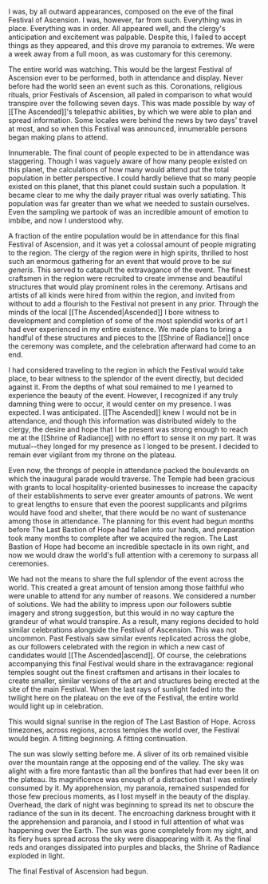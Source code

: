 I was, by all outward appearances, composed on the eve of the final Festival of Ascension. I was, however, far from such. Everything was in place. Everything was in order. All appeared well, and the clergy's anticipation and excitement was palpable. Despite this, I failed to accept things as they appeared, and this drove my paranoia to extremes. We were a week away from a full moon, as was customary for this ceremony.

The entire world was watching. This would be the largest Festival of Ascension ever to be performed, both in attendance and display. Never before had the world seen an event such as this. Coronations, religious rituals, prior Festivals of Ascension, all paled in comparison to what would transpire over the following seven days. This was made possible by way of [[The Ascended]]'s telepathic abilities, by which we were able to plan and spread information. Some locales were behind the news by two days' travel at most, and so when this Festival was announced, innumerable persons began making plans to attend.

Innumerable. The final count of people expected to be in attendance was staggering. Though I was vaguely aware of how many people existed on this planet, the calculations of how many would attend put the total population in better perspective. I could hardly believe that so many people existed on this planet, that this planet could sustain such a population. It became clear to me why the daily prayer ritual was overly satiating. This population was far greater than we what we needed to sustain ourselves. Even the sampling we partook of was an incredible amount of emotion to imbibe, and now I understood why.

A fraction of the entire population would be in attendance for this final Festival of Ascension, and it was yet a colossal amount of people migrating to the region. The clergy of the region were in high spirits, thrilled to host such an enormous gathering for an event that would prove to be *sui generis*. This served to catapult the extravagance of the event. The finest craftsmen in the region were recruited to create immense and beautiful structures that would play prominent roles in the ceremony. Artisans and artists of all kinds were hired from within the region, and invited from without to add a flourish to the Festival not present in any prior. Through the minds of the local [[The Ascended|Ascended]] I bore witness to development and completion of some of the most splendid works of art I had ever experienced in my entire existence. We made plans to bring a handful of these structures and pieces to the [[Shrine of Radiance]] once the ceremony was complete, and the celebration afterward had come to an end.

I had considered traveling to the region in which the Festival would take place, to bear witness to the splendor of the event directly, but decided against it. From the depths of what soul remained to me I yearned to experience the beauty of the event. However, I recognized if any truly damning thing were to occur, it would center on my presence. I was expected. I was anticipated. [[The Ascended]] knew I would not be in attendance, and though this information was distributed widely to the clergy, the desire and hope that I be present was strong enough to reach me at the [[Shrine of Radiance]] with no effort to sense it on my part. It was mutual--they longed for my presence as I longed to be present. I decided to remain ever vigilant from my throne on the plateau.

Even now, the throngs of people in attendance packed the boulevards on which the inaugural parade would traverse. The Temple had been gracious with grants to local hospitality-oriented businesses to increase the capacity of their establishments to serve ever greater amounts of patrons. We went to great lengths to ensure that even the poorest supplicants and pilgrims would have food and shelter, that there would be no want of sustenance among those in attendance. The planning for this event had begun months before The Last Bastion of Hope had fallen into our hands, and preparation took many months to complete after we acquired the region. The Last Bastion of Hope had become an incredible spectacle in its own right, and now we would draw the world's full attention with a ceremony to surpass all ceremonies.

We had not the means to share the full splendor of the event across the world. This created a great amount of tension among those faithful who were unable to attend for any number of reasons. We considered a number of solutions. We had the ability to impress upon our followers subtle imagery and strong suggestion, but this would in no way capture the grandeur of what would transpire. As a result, many regions decided to hold similar celebrations alongside the Festival of Ascension. This was not uncommon. Past Festivals saw similar events replicated across the globe, as our followers celebrated with the region in which a new cast of candidates would [[The Ascended|ascend]]. Of course, the celebrations accompanying this final Festival would share in the extravagance: regional temples sought out the finest craftsmen and artisans in their locales to create smaller, similar versions of the art and structures being erected at the site of the main Festival. When the last rays of sunlight faded into the twilight here on the plateau on the eve of the Festival, the entire world would light up in celebration.

This would signal sunrise in the region of The Last Bastion of Hope. Across timezones, across regions, across temples the world over, the Festival would begin. A fitting beginning. A fitting continuation.

The sun was slowly setting before me. A sliver of its orb remained visible over the mountain range at the opposing end of the valley. The sky was alight with a fire more fantastic than all the bonfires that had ever been lit on the plateau. Its magnificence was enough of a distraction that I was entirely consumed by it. My apprehension, my paranoia, remained suspended for those few precious moments, as I lost myself in the beauty of the display. Overhead, the dark of night was beginning to spread its net to obscure the radiance of the sun in its decent. The encroaching darkness brought with it the apprehension and paranoia, and I stood in full attention of what was happening over the Earth. The sun was gone completely from my sight, and its fiery hues spread across the sky were disappearing with it. As the final reds and oranges dissipated into purples and blacks, the Shrine of Radiance exploded in light.

The final Festival of Ascension had begun.